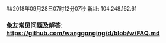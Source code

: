##2018年09月28日07时12分07秒 新址: 104.248.162.61
### 兔友常见问题及解答: https://github.com/wanggonging/d/blob/w/FAQ.md
